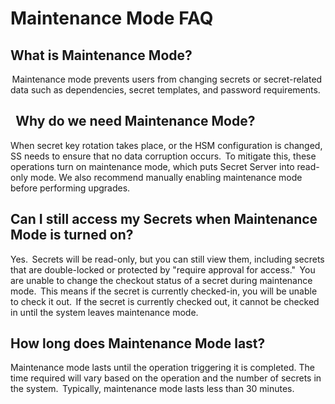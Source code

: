 [title]: # (Maintenance Mode FAQ)
[tags]: # (Administration, Maintenance mode)
[priority]: # (1000)

# Maintenance Mode FAQ

## What is Maintenance Mode?

 Maintenance mode prevents users from changing secrets or secret-related data such as dependencies, secret templates, and password requirements.

##   Why do we need Maintenance Mode?

When secret key rotation takes place, or the HSM configuration is changed, SS needs to ensure that no data corruption occurs.  To mitigate this, these operations turn on maintenance mode, which puts Secret Server into read-only mode. We also recommend manually enabling maintenance mode before performing upgrades.

## Can I still access my Secrets when Maintenance Mode is turned on?

Yes.  Secrets will be read-only, but you can still view them, including secrets that are double-locked or protected by "require approval for access."  You are unable to change the checkout status of a secret during maintenance mode.  This means if the secret is currently checked-in, you will be unable to check it out.  If the secret is currently checked out, it cannot be checked in until the system leaves maintenance mode.

## How long does Maintenance Mode last?

Maintenance mode lasts until the operation triggering it is completed. The time required will vary based on the operation and the number of secrets in the system.  Typically, maintenance mode lasts less than 30 minutes.
